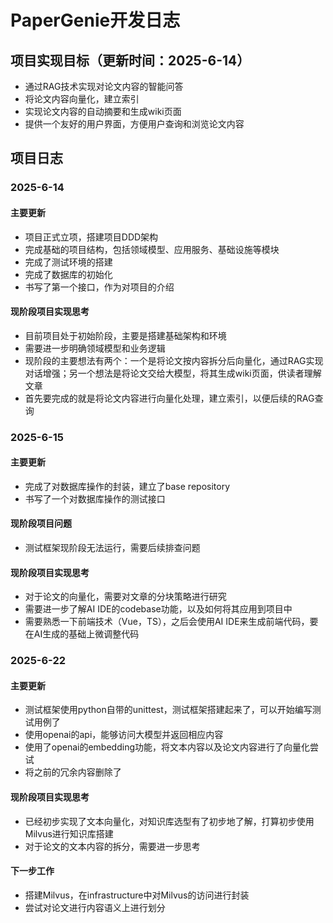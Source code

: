 # PaperGenie开发日志

## 项目实现目标（更新时间：2025-6-14）
- 通过RAG技术实现对论文内容的智能问答
- 将论文内容向量化，建立索引
- 实现论文内容的自动摘要和生成wiki页面
- 提供一个友好的用户界面，方便用户查询和浏览论文内容

## 项目日志


### 2025-6-14
#### 主要更新
- 项目正式立项，搭建项目DDD架构
- 完成基础的项目结构，包括领域模型、应用服务、基础设施等模块
- 完成了测试环境的搭建
- 完成了数据库的初始化
- 书写了第一个接口，作为对项目的介绍

#### 现阶段项目实现思考
- 目前项目处于初始阶段，主要是搭建基础架构和环境
- 需要进一步明确领域模型和业务逻辑
- 现阶段的主要想法有两个：一个是将论文按内容拆分后向量化，通过RAG实现对话增强；另一个想法是将论文交给大模型，将其生成wiki页面，供读者理解文章
- 首先要完成的就是将论文内容进行向量化处理，建立索引，以便后续的RAG查询


### 2025-6-15
#### 主要更新
- 完成了对数据库操作的封装，建立了base repository
- 书写了一个对数据库操作的测试接口

#### 现阶段项目问题
- 测试框架现阶段无法运行，需要后续排查问题

#### 现阶段项目实现思考
- 对于论文的向量化，需要对文章的分块策略进行研究
- 需要进一步了解AI IDE的codebase功能，以及如何将其应用到项目中
- 需要熟悉一下前端技术（Vue，TS），之后会使用AI IDE来生成前端代码，要在AI生成的基础上微调整代码


### 2025-6-22
#### 主要更新
- 测试框架使用python自带的unittest，测试框架搭建起来了，可以开始编写测试用例了
- 使用openai的api，能够访问大模型并返回相应内容
- 使用了openai的embedding功能，将文本内容以及论文内容进行了向量化尝试
- 将之前的冗余内容删除了

#### 现阶段项目实现思考
- 已经初步实现了文本向量化，对知识库选型有了初步地了解，打算初步使用Milvus进行知识库搭建
- 对于论文的文本内容的拆分，需要进一步思考

#### 下一步工作
- 搭建Milvus，在infrastructure中对Milvus的访问进行封装
- 尝试对论文进行内容语义上进行划分